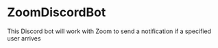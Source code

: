 # ZoomDiscordBot
This Discord bot will work with Zoom to send a notification if a specified user arrives
